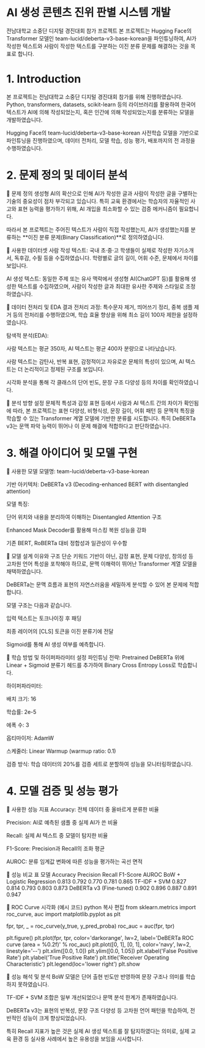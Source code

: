 # AI 생성 콘텐츠 진위 판별 시스템 개발
전남대학교 소중단 디지털 경진대회 참가 프로젝트
본 프로젝트는 Hugging Face의 Transformer 모델인 team-lucid/deberta-v3-base-korean을 파인튜닝하여, AI가 작성한 텍스트와 사람이 작성한 텍스트를 구분하는 이진 분류 문제를 해결하는 것을 목표로 합니다.

# 1. Introduction
본 프로젝트는 전남대학교 소중단 디지털 경진대회 참가를 위해 진행하였습니다.
Python, transformers, datasets, scikit-learn 등의 라이브러리를 활용하여 한국어 텍스트가 AI에 의해 작성되었는지, 혹은 인간에 의해 작성되었는지를 분류하는 모델을 개발하였습니다.

Hugging Face의 team-lucid/deberta-v3-base-korean 사전학습 모델을 기반으로 파인튜닝을 진행하였으며, 데이터 전처리, 모델 학습, 성능 평가, 배포까지의 전 과정을 수행하였습니다.

# 2. 문제 정의 및 데이터 분석
🔹 문제 정의
생성형 AI의 확산으로 인해 AI가 작성한 글과 사람이 작성한 글을 구별하는 기술의 중요성이 점차 부각되고 있습니다.
특히 교육 환경에서는 학습자의 자율적인 사고와 표현 능력을 평가하기 위해, AI 개입을 최소화할 수 있는 검증 메커니즘이 필요합니다.

따라서 본 프로젝트는 주어진 텍스트가 사람이 직접 작성했는지, AI가 생성했는지를 분류하는 **이진 분류 문제(Binary Classification)**로 정의하였습니다.

🔹 사용한 데이터셋
사람 작성 텍스트: 국내 초·중·고 학생들이 실제로 작성한 자기소개서, 독후감, 수필 등을 수집하였습니다. 학령별로 글의 길이, 어휘 수준, 문체에서 차이를 보입니다.

AI 생성 텍스트: 동일한 주제 또는 유사 맥락에서 생성형 AI(ChatGPT 등)를 활용해 생성한 텍스트를 수집하였으며, 사람이 작성한 글과 최대한 유사한 주제와 스타일로 조정하였습니다.

🔹 데이터 전처리 및 EDA 결과
전처리 과정:
특수문자 제거, 띄어쓰기 정리, 중복 샘플 제거 등의 전처리를 수행하였으며, 학습 효율 향상을 위해 최소 길이 100자 제한을 설정하였습니다.

탐색적 분석(EDA):

사람 텍스트는 평균 350자, AI 텍스트는 평균 400자 분량으로 나타났습니다.

사람 텍스트는 감탄사, 반복 표현, 감정적이고 자유로운 문체의 특성이 있으며,
AI 텍스트는 더 논리적이고 정제된 구조를 보입니다.

시각화 분석을 통해 각 클래스의 단어 빈도, 문장 구조 다양성 등의 차이를 확인하였습니다.

🔹 분석 방향 설정
문체적 특성과 감정 표현 등에서 사람과 AI 텍스트 간의 차이가 확인됨에 따라,
본 프로젝트는 표현 다양성, 비형식성, 문장 길이, 어휘 패턴 등 문맥적 특징을 학습할 수 있는 Transformer 계열 모델에 기반한 분류를 시도합니다.
특히 DeBERTa v3는 문맥 파악 능력이 뛰어나 이 문제 해결에 적합하다고 판단하였습니다.

# 3. 해결 아이디어 및 모델 구현
🔹 사용한 모델
모델명: team-lucid/deberta-v3-base-korean

기반 아키텍처: DeBERTa v3 (Decoding-enhanced BERT with disentangled attention)

모델 특징:

단어 위치와 내용을 분리하여 이해하는 Disentangled Attention 구조

Enhanced Mask Decoder를 활용해 마스킹 복원 성능을 강화

기존 BERT, RoBERTa 대비 정합성과 일관성이 우수함

🔹 모델 설계 이유와 구조
단순 키워드 기반이 아닌, 감정 표현, 문체 다양성, 창의성 등 고차원 언어 특성을 포착해야 하므로,
문맥 이해력이 뛰어난 Transformer 계열 모델을 채택하였습니다.

DeBERTa는 문맥 흐름과 표현의 자연스러움을 세밀하게 분석할 수 있어 본 문제에 적합합니다.

모델 구조는 다음과 같습니다.

입력 텍스트는 토크나이징 후 패딩

최종 레이어의 [CLS] 토큰을 이진 분류기에 전달

Sigmoid를 통해 AI 생성 여부를 예측합니다.

🔹 학습 방법 및 하이퍼파라미터 설정
파인튜닝 전략: Pretrained DeBERTa 위에 Linear + Sigmoid 분류기 헤드를 추가하여 Binary Cross Entropy Loss로 학습합니다.

하이퍼파라미터:

배치 크기: 16

학습률: 2e-5

에폭 수: 3

옵티마이저: AdamW

스케줄러: Linear Warmup (warmup ratio: 0.1)

검증 방식: 학습 데이터의 20%를 검증 세트로 분할하여 성능을 모니터링하였습니다.

# 4. 모델 검증 및 성능 평가
🔹 사용한 성능 지표
Accuracy: 전체 데이터 중 올바르게 분류한 비율

Precision: AI로 예측된 샘플 중 실제 AI가 쓴 비율

Recall: 실제 AI 텍스트 중 모델이 탐지한 비율

F1-Score: Precision과 Recall의 조화 평균

AUROC: 분류 임계값 변화에 따른 성능을 평가하는 곡선 면적

🔹 성능 비교 표
모델	Accuracy	Precision	Recall	F1-Score	AUROC
BoW + Logistic Regression	0.813	0.792	0.770	0.781	0.865
TF-IDF + SVM	0.827	0.814	0.793	0.803	0.873
DeBERTa v3 (Fine-tuned)	0.902	0.896	0.887	0.891	0.947

🔹 ROC Curve 시각화 (예시 코드)
python
복사
편집
from sklearn.metrics import roc_curve, auc
import matplotlib.pyplot as plt

fpr, tpr, _ = roc_curve(y_true, y_pred_proba)
roc_auc = auc(fpr, tpr)

plt.figure()
plt.plot(fpr, tpr, color='darkorange', lw=2, label='DeBERTa ROC curve (area = %0.2f)' % roc_auc)
plt.plot([0, 1], [0, 1], color='navy', lw=2, linestyle='--')
plt.xlim([0.0, 1.0])
plt.ylim([0.0, 1.05])
plt.xlabel('False Positive Rate')
plt.ylabel('True Positive Rate')
plt.title('Receiver Operating Characteristic')
plt.legend(loc='lower right')
plt.show

🔹 성능 해석 및 분석
BoW 모델은 단어 출현 빈도만 반영하여 문장 구조나 의미를 학습하지 못하였습니다.

TF-IDF + SVM 조합은 일부 개선되었으나 문맥 분석 한계가 존재하였습니다.

DeBERTa v3는 표현의 반복성, 문장 구조 다양성 등 고차원 언어 패턴을 학습하여,
전반적인 성능이 크게 향상되었습니다.

특히 Recall 지표가 높은 것은 실제 AI 생성 텍스트를 잘 탐지하였다는 의미로,
실제 교육 환경 등 실사용 사례에서 높은 유용성을 보임을 시사합니다.


